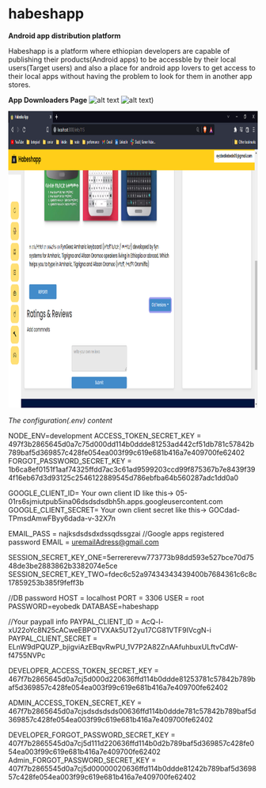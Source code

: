# habeshapp
<b>Android app distribution platform</b>

Habeshapp is a platform where ethiopian developers are capable of publishing their products(Android apps) to be accessble by their local users(Target users)
and also a place for android app lovers to get access to their local apps without having the problem to look for them in another app stores.

<b> App Downloaders Page</b>
![alt text](https://github.com/Eyobedk/habseshapp/blob/main/screenshots/Habesha%20App%20-%20Brave%206_23_2022%204_45_29%20AM.png)
![alt text](https://github.com/Eyobedk/habseshapp/blob/main/screenshots/Habesha%20App%20-%20Brave%206_23_2022%204_54_33%20AM.png))

<img src="https://github.com/Eyobedk/habeshapp/blob/main/screenshots/Signin%20page%20-%20Brave%206_16_2022%204_07_04%20AM.png" data-canonical-src="https://github.com/Eyobedk/habeshapp/blob/main/screenshots/Signin%20page%20-%20Brave%206_16_2022%204_07_04%20AM.png" width="800" height="600" />


<i>The configuration(.env) content</i>

NODE_ENV=development
ACCESS_TOKEN_SECRET_KEY = 497f3b2865645d0a7c75d000dd114b0ddde81253ad442cf51db781c57842b789baf5d369857c428fe054ea003f99c619e681b416a7e409700fe62402
FORGOT_PASSWORD_SECRET_KEY = 1b6ca8ef0151f1aaf74325ffdd7ac3c61ad9599203ccd99f875367b7e8439f394f16eb67d3d93125c2546122889545d786ebfba64b560287adc1dd0a0

GOOGLE_CLIENT_ID= Your own client ID like this->  05-01rs6sjmiutpub5ina06dsdsdsdbh5h.apps.googleusercontent.com
GOOGLE_CLIENT_SECRET= Your own client secret like this-> GOCdad-TPmsdAmwFByy6dada-v-32X7n


EMAIL_PASS = najksdsdsdxdssqdssgzai   //Google apps registered password
EMAIL = uremailAdress@gmail.com

SESSION_SECRET_KEY_ONE=5errererevw773773b98dd593e527bce70d7548de3be2883862b3382074e5ce
SESSION_SECRET_KEY_TWO=fdec6c52a97434343439400b7684361c6c8c17859253b385f9feff3b

//DB password
HOST = localhost
PORT = 3306
USER = root
PASSWORD=eyobedk
DATABASE=habeshapp

//Your paypall info
PAYPAL_CLIENT_ID = AcQ-l-xU22oYc8N25cACweEBPOTVXAk5UT2yu17CG81VTF9IVcgN-i
PAYPAL_CLIENT_SECRET = ELnW9dPQUZP_bjigviAzEBqvRwPU_1V7P2A82ZnAAfuhbuxULftvCdW-f4755NVPc

DEVELOPER_ACCESS_TOKEN_SECRET_KEY = 467f7b2865645d0a7cj5d000d220636ffd114b0ddde81253781c57842b789baf5d369857c428fe054ea003f99c619e681b416a7e409700fe62402

ADMIN_ACCESS_TOKEN_SECRET_KEY = 467f7b2865645d0a7cjsdsdsdsds00636ffd114b0ddde781c57842b789baf5d369857c428fe054ea003f99c619e681b416a7e409700fe62402

DEVELOPER_FORGOT_PASSWORD_SECRET_KEY = 407f7b2865545d0a7cj5d111d220636ffd114b0d2b789baf5d369857c428fe054ea003f99c619e681b416a7e409700fe62402
Admin_FORGOT_PASSWORD_SECRET_KEY = 407f7b2865545d0a7cj5d00000020636ffd114b0ddde81242b789baf5d369857c428fe054ea003f99c619e681b416a7e409700fe62402


